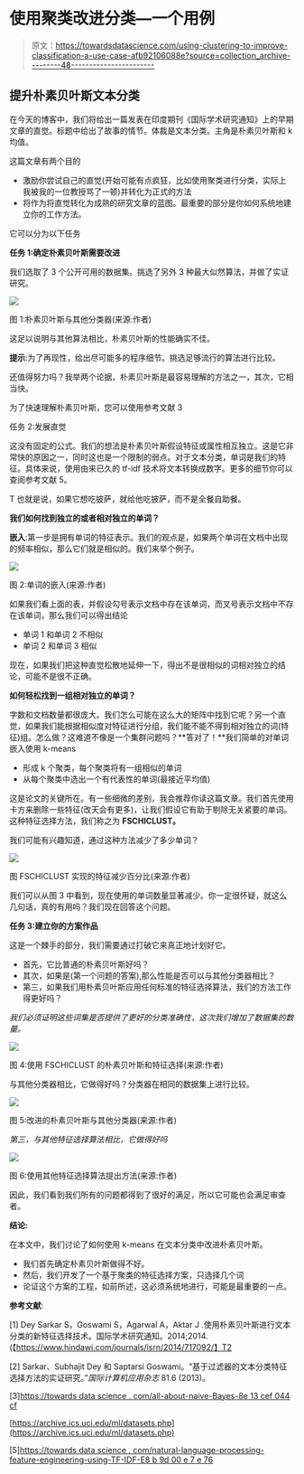# 使用聚类改进分类—一个用例

> 原文：<https://towardsdatascience.com/using-clustering-to-improve-classification-a-use-case-afb92106088e?source=collection_archive---------48----------------------->

## 提升朴素贝叶斯文本分类

在今天的博客中，我们将给出一篇发表在印度期刊《国际学术研究通知》上的早期文章的直觉。标题中给出了故事的情节。体裁是文本分类。主角是朴素贝叶斯和 k 均值。

这篇文章有两个目的

*   激励你尝试自己的直觉(开始可能有点疯狂，比如使用聚类进行分类，实际上我被我的一位教授骂了一顿)并转化为正式的方法
*   将作为将直觉转化为成熟的研究文章的蓝图。最重要的部分是你如何系统地建立你的工作方法。

它可以分为以下任务

**任务 1:确定朴素贝叶斯需要改进**

我们选取了 3 个公开可用的数据集。挑选了另外 3 种最大似然算法，并做了实证研究。

![](img/7124ad274519ad9ebf6c3c8646c4b165.png)

图 1:朴素贝叶斯与其他分类器(来源:作者)

这足以说明与其他算法相比，朴素贝叶斯的性能确实不佳。

**提示**:为了再现性，给出尽可能多的程序细节。挑选足够流行的算法进行比较。

还值得努力吗？我举两个论据，朴素贝叶斯是最容易理解的方法之一，其次，它相当快。

为了快速理解朴素贝叶斯，您可以使用参考文献 3

任务 2:发展直觉

这没有固定的公式。我们的想法是朴素贝叶斯假设特征或属性相互独立。这是它非常快的原因之一，同时这也是一个限制的弱点。对于文本分类，单词是我们的特征。具体来说，使用由来已久的 tf-idf 技术将文本转换成数字。更多的细节你可以查阅参考文献 5。

T 也就是说，如果它想吃披萨，就给他吃披萨，而不是全餐自助餐。

**我们如何找到独立的或者相对独立的单词？**

**嵌入**:第一步是拥有单词的特征表示。我们的观点是，如果两个单词在文档中出现的频率相似，那么它们就是相似的。我们来举个例子。

![](img/1e7f22d66654abdbf4250a6e80268203.png)

图 2:单词的嵌入(来源:作者)

如果我们看上面的表，并假设勾号表示文档中存在该单词，而叉号表示文档中不存在该单词，那么我们可以得出结论

*   单词 1 和单词 2 不相似
*   单词 2 和单词 3 相似

现在，如果我们把这种直觉松散地延伸一下，得出不是很相似的词相对独立的结论，可能不是很不正确。

**如何轻松找到一组相对独立的单词？**

字数和文档数量都很庞大。我们怎么可能在这么大的矩阵中找到它呢？另一个直觉，如果我们能根据相似度对特征进行分组，我们能不能不得到相对独立的词(特征)组。怎么做？这难道不像是一个集群问题吗？**答对了！**我们简单的对单词嵌入使用 k-means

*   形成 k 个聚类，每个聚类将有一组相似的单词
*   从每个聚类中选出一个有代表性的单词(最接近平均值)

这是论文的关键所在。有一些细微的差别，我会推荐你读这篇文章。我们首先使用卡方来删除一些特征(改天会有更多)，让我们假设它有助于剔除无关紧要的单词。这种特征选择方法，我们称之为 **FSCHICLUST。**

我们可能有兴趣知道，通过这种方法减少了多少单词？

![](img/5489bc6031b243f8404fe7408def3209.png)

图 FSCHICLUST 实现的特征减少百分比(来源:作者)

我们可以从图 3 中看到，现在使用的单词数量显著减少。你一定很怀疑，就这么几句话，真的有用吗？我们现在回答这个问题。

**任务 3:建立你的方案作品**

这是一个棘手的部分，我们需要通过打破它来真正地计划好它。

*   首先，它比普通的朴素贝叶斯好吗？
*   其次，如果是(第一个问题的答案),那么性能是否可以与其他分类器相比？
*   第三，如果我们用朴素贝叶斯应用任何标准的特征选择算法，我们的方法工作得更好吗？

*我们必须证明这些词集是否提供了更好的分类准确性，这次我们增加了数据集的数量。*

![](img/905d566e0467177848a8fc1c611cfc21.png)

图 4:使用 FSCHICLUST 的朴素贝叶斯和特征选择(来源:作者)

与其他分类器相比，它做得好吗？分类器在相同的数据集上进行比较。

![](img/5d0b83bc9bd70797f8e03749141582ef.png)

图 5:改进的朴素贝叶斯与其他分类器(来源:作者)

*第三，与其他特征选择算法相比，它做得好吗*

![](img/05d89c61b668d072c94c67a9bc1f494c.png)

图 6:使用其他特征选择算法提出方法(来源:作者)

因此，我们看到我们所有的问题都得到了很好的满足，所以它可能也会满足审查者。

**结论:**

在本文中，我们讨论了如何使用 k-means 在文本分类中改进朴素贝叶斯。

*   我们首先确定朴素贝叶斯做得不好。
*   然后，我们开发了一个基于聚类的特征选择方案，只选择几个词
*   论证这个方案的工程，如前所述，这必须系统地进行，可能是最重要的一点。

**参考文献**:

[1] Dey Sarkar S，Goswami S，Agarwal A，Aktar J .使用朴素贝叶斯进行文本分类的新特征选择技术。国际学术研究通知。2014;2014.(【https://www.hindawi.com/journals/isrn/2014/717092/】T2

[2] Sarkar、Subhajit Dey 和 Saptarsi Goswami。“基于过滤器的文本分类特征选择方法的实证研究。”*国际计算机应用杂志* 81.6 (2013)。

[3][https://towards data science . com/all-about-naive-Bayes-8e 13 cef 044 cf](/all-about-naive-bayes-8e13cef044cf)

[https://archive.ics.uci.edu/ml/datasets.php](https://archive.ics.uci.edu/ml/datasets.php)

[5][https://towards data science . com/natural-language-processing-feature-engineering-using-TF-IDF-E8 b 9d 00 e 7 e 76](/natural-language-processing-feature-engineering-using-tf-idf-e8b9d00e7e76)